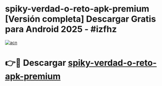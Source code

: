# spiky-verdad-o-reto-apk-premium  [Versión completa] Descargar Gratis para Android 2025 - #izfhz

[![acn](https://github.com/user-attachments/assets/0f9c940e-d8b0-45ae-aac7-cd30a18b3e1c)](https://apps.freeplayer.one?title=spiky-verdad-o-reto-apk-premium&ref=9F)

# 👉🔴 Descargar [spiky-verdad-o-reto-apk-premium](https://apps.freeplayer.one?title=spiky-verdad-o-reto-apk-premium&ref=9F)